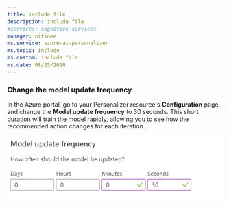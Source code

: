 ```yaml
---
title: include file
description: include file
#services: cognitive-services
manager: nitinme
ms.service: azure-ai-personalizer
ms.topic: include
ms.custom: include file
ms.date: 08/25/2020
---
```

### Change the model update frequency

In the Azure portal, go to your Personalizer resource's **Configuration** page, and change the **Model update frequency** to 30 seconds. This short duration will train the model rapidly, allowing you to see how the recommended action changes for each iteration.

![Change model update frequency](../media/settings/configure-model-update-frequency-settings.png)
